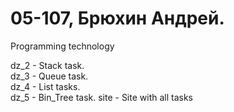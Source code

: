 # 05-107, Брюхин Андрей.
Programming technology

dz_2 - Stack task.  
dz_3 - Queue task.  
dz_4 - List tasks.  
dz_5 - Bin_Tree task. 
site - Site with all tasks
